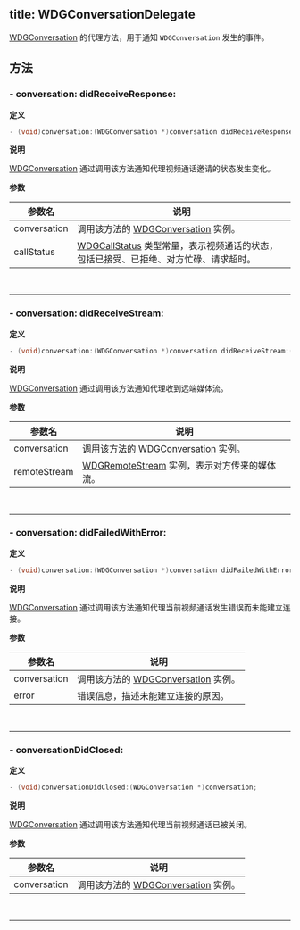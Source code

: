 title: WDGConversationDelegate
---

[WDGConversation](/conversation/iOS/api/WDGConversation.html) 的代理方法，用于通知 `WDGConversation` 发生的事件。

## 方法

### - conversation: didReceiveResponse:

**定义**

```objectivec
- (void)conversation:(WDGConversation *)conversation didReceiveResponse:(WDGCallStatus)callStatus;
```

**说明**

[WDGConversation](/conversation/iOS/api/WDGConversation.html) 通过调用该方法通知代理视频通话邀请的状态发生变化。

**参数**

 参数名 | 说明 
---|---
conversation | 调用该方法的 [WDGConversation](/conversation/iOS/api/WDGConversation.html) 实例。
callStatus   | [WDGCallStatus](/conversation/iOS/api/WDGCallStatus.html) 类型常量，表示视频通话的状态，包括已接受、已拒绝、对方忙碌、请求超时。

</br>

---

### - conversation: didReceiveStream:

**定义**

```objectivec
- (void)conversation:(WDGConversation *)conversation didReceiveStream:(WDGRemoteStream *)remoteStream;
```

**说明**

[WDGConversation](/conversation/iOS/api/WDGConversation.html) 通过调用该方法通知代理收到远端媒体流。

**参数**

 参数名 | 说明 
---|---
conversation | 调用该方法的 [WDGConversation](/conversation/iOS/api/WDGConversation.html) 实例。
remoteStream | [WDGRemoteStream](/conversation/iOS/api/WDGRemoteStream.html) 实例，表示对方传来的媒体流。

</br>

---

### - conversation: didFailedWithError:

**定义**

```objectivec
- (void)conversation:(WDGConversation *)conversation didFailedWithError:(NSError *)error;
```

**说明**

[WDGConversation](/conversation/iOS/api/WDGConversation.html) 通过调用该方法通知代理当前视频通话发生错误而未能建立连接。

**参数**

 参数名 | 说明 
---|---
conversation | 调用该方法的 [WDGConversation](/conversation/iOS/api/WDGConversation.html) 实例。
error | 错误信息，描述未能建立连接的原因。

</br>

---

### - conversationDidClosed:

**定义**

```objectivec
- (void)conversationDidClosed:(WDGConversation *)conversation;
```

**说明**

[WDGConversation](/conversation/iOS/api/WDGConversation.html) 通过调用该方法通知代理当前视频通话已被关闭。

**参数**

 参数名 | 说明 
---|---
conversation | 调用该方法的 [WDGConversation](/conversation/iOS/api/WDGConversation.html) 实例。

</br>

---
